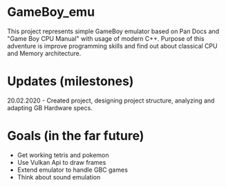 # GameBoy_emu

This project represents simple GameBoy emulator based on Pan Docs and "Game Boy CPU Manual" with usage of modern C++. Purpose of this adventure is improve programming skills and find out about classical CPU and Memory architecture. 

# Updates (milestones)

20.02.2020 - Created project, designing project structure, analyzing and adapting GB Hardware specs.

# Goals (in the far future)

 - Get working tetris and pokemon
 - Use Vulkan Api to draw frames
 - Extend emulator to handle GBC games
 - Think about sound emulation

